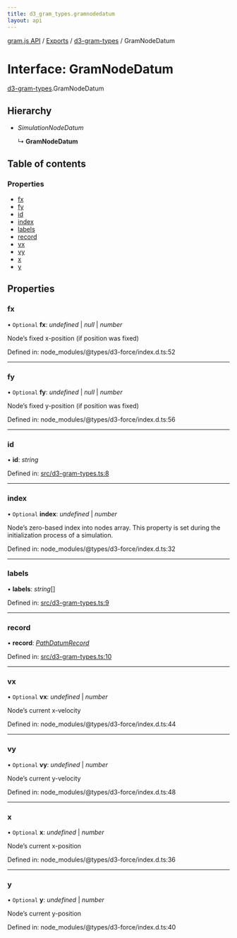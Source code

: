 ```yaml
---
title: d3_gram_types.gramnodedatum
layout: api
---
```


[gram.js API](../README.md) / [Exports](../modules.md) / [d3-gram-types](../modules/d3_gram_types.md) / GramNodeDatum

# Interface: GramNodeDatum

[d3-gram-types](../modules/d3_gram_types.md).GramNodeDatum

## Hierarchy

* *SimulationNodeDatum*

  ↳ **GramNodeDatum**

## Table of contents

### Properties

- [fx](d3_gram_types.gramnodedatum.md#fx)
- [fy](d3_gram_types.gramnodedatum.md#fy)
- [id](d3_gram_types.gramnodedatum.md#id)
- [index](d3_gram_types.gramnodedatum.md#index)
- [labels](d3_gram_types.gramnodedatum.md#labels)
- [record](d3_gram_types.gramnodedatum.md#record)
- [vx](d3_gram_types.gramnodedatum.md#vx)
- [vy](d3_gram_types.gramnodedatum.md#vy)
- [x](d3_gram_types.gramnodedatum.md#x)
- [y](d3_gram_types.gramnodedatum.md#y)

## Properties

### fx

• `Optional` **fx**: *undefined* | *null* | *number*

Node’s fixed x-position (if position was fixed)

Defined in: node_modules/@types/d3-force/index.d.ts:52

___

### fy

• `Optional` **fy**: *undefined* | *null* | *number*

Node’s fixed y-position (if position was fixed)

Defined in: node_modules/@types/d3-force/index.d.ts:56

___

### id

• **id**: *string*

Defined in: [src/d3-gram-types.ts:8](https://github.com/gram-data/d3-gram/blob/3dd6a0d/src/d3-gram-types.ts#L8)

___

### index

• `Optional` **index**: *undefined* | *number*

Node’s zero-based index into nodes array. This property is set during the initialization process of a simulation.

Defined in: node_modules/@types/d3-force/index.d.ts:32

___

### labels

• **labels**: *string*[]

Defined in: [src/d3-gram-types.ts:9](https://github.com/gram-data/d3-gram/blob/3dd6a0d/src/d3-gram-types.ts#L9)

___

### record

• **record**: [*PathDatumRecord*](../modules/d3_gram_types.md#pathdatumrecord)

Defined in: [src/d3-gram-types.ts:10](https://github.com/gram-data/d3-gram/blob/3dd6a0d/src/d3-gram-types.ts#L10)

___

### vx

• `Optional` **vx**: *undefined* | *number*

Node’s current x-velocity

Defined in: node_modules/@types/d3-force/index.d.ts:44

___

### vy

• `Optional` **vy**: *undefined* | *number*

Node’s current y-velocity

Defined in: node_modules/@types/d3-force/index.d.ts:48

___

### x

• `Optional` **x**: *undefined* | *number*

Node’s current x-position

Defined in: node_modules/@types/d3-force/index.d.ts:36

___

### y

• `Optional` **y**: *undefined* | *number*

Node’s current y-position

Defined in: node_modules/@types/d3-force/index.d.ts:40
